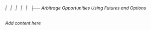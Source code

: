###### |   |   |   |   |   ├── Arbitrage Opportunities Using Futures and Options

*Add content here*